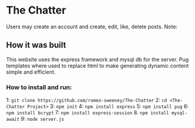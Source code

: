 # The Chatter
Users may create an account and create, edit, like, delete posts. Note: 

## How it was built
This website uses the express framework and mysql db for the server. Pug templates where used to replace html to make 
generating dynamic content simple and efficient. 

### How to install and run:
1: ```git clone https://github.com/romeo-sweeney/The-Chatter```
2: ```cd <The-Chatter Project>```
3: ```npm init```
4: ```npm install express```
5: ```npm install pug```
6: ```npm install bcrypt```
7: ```npm install express-session```
8. ```npm install mysql-await```
9: ```node server.js```
